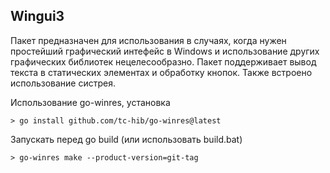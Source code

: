 ## Wingui3

Пакет предназначен для использования в случаях, когда нужен простейший графический интефейс в Windows и использование других графических библиотек нецелесообразно. Пакет поддерживает вывод текста в статических элементах и обработку кнопок.
Также встроено использование систрея.

Использование go-winres, установка
```
> go install github.com/tc-hib/go-winres@latest
```
Запускать перед go build (или использовать build.bat)
```
> go-winres make --product-version=git-tag
```
